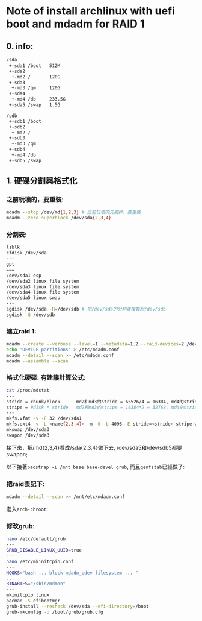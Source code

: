 # Note of install archlinux with uefi boot and mdadm for RAID 1
## 0. info:
```txt
/sda
 +-sda1 /boot   512M
 +-sda2
  +-md2 /       120G
 +-sda3
  +-md3 /qm     120G
 +-sda4
  +-md4 /db     233.5G
 +-sda5 /swap   1.5G

/sdb
 +-sdb1 /boot
 +-sdb2
  +-md2 /
 +-sdb3
  +-md3 /qm
 +-sdb4
  +-md4 /db
 +-sdb5 /swap
```

## 1. 硬碟分割與格式化

### 之前玩壞的，要重裝:
```bash
mdadm --stop /dev/md{1,2,3} # 之前玩壞的先關掉，要重裝
mdadm --zero-superblock /dev/sda{2,3,4}
```

### 分割表:
```bash
lsblk
cfdisk /dev/sda
---
gpt
===
/dev/sda1 esp
/dev/sda2 linux file system
/dev/sda3 linux file system
/dev/sda4 linux file system
/dev/sda5 linux swap
---
sgdisk /dev/sda -R=/dev/sdb # 把/dev/sda的分割表複製給/dev/sdb
sgdisk -G /dev/sdb
```

### 建立raid 1:
```bash
mdadm --create --verbose --level=1 --metadata=1.2 --raid-devices=2 /dev/md{2,3,4} /dev/sda{2,3,4} /dev/sdb{2,3,4}
echo 'DEVICE partitions' > /etc/mdadm.conf
mdadm --detail --scan >> /etc/mdadm.conf
mdadm --assemble --scan
```

### 格式化硬碟: 有建議計算公式:
```bash
cat /proc/mdstat
---
stride = chunk/block      md2和md3的stride = 65526/4 = 16384, md4的stride = 65536/8 = 8192
stripe = #disk * stride   md2和md3的stripe = 16384*2 = 32768, md4的stride = 8192*2 = 16384
---
mkfs.vfat -v -F 32 /dev/sda1
mkfs.ext4 -v -L <name{2,3,4}> -m -0 -b 4096 -E stride=<stride> stripe-width=<stripe> /dev/md{2,3,4}
mkswap /dev/sda3
swapon /dev/sda3
```

接下來，把/md{2,3,4}看成/sda{2,3,4}做下去, /dev/sda5和/dev/sdb5都要swapon;

以下接著```pacstrap -i /mnt base base-devel grub```, 而且```genfstab```已經做了:

### 把raid表記下:

```bash
mdadm --detail --scan >> /mnt/etc/mdadm.conf
```

進入```arch-chroot```:

### 修改grub: 
```bash
nano /etc/default/grub
---
GRUB_DISABLE_LINUX_UUID=true
---
nano /etc/mkinitcpio.conf
---
HOOKS="bash ... block mdadm_udev filesystem ... "
...
BINARIES="/sbin/mdmon"
---
mkinitcpio linux
pacman -S efibootmgr
grub-install --recheck /dev/sda --efi-directory=/boot
grub-mkconfig -o /boot/grub/grub.cfg
```
